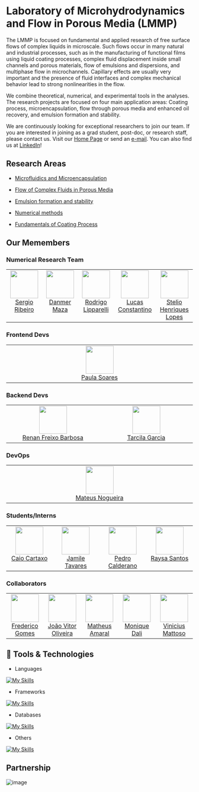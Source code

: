 # Laboratory of Microhydrodynamics and Flow in Porous Media (LMMP)

The LMMP is focused on fundamental and applied research of free surface flows of complex liquids in microscale.  Such flows occur in many natural and industrial processes, such as in the manufacturing of functional films using liquid coating processes, complex fluid displacement inside small channels and porous materials, flow of emulsions and dispersions, and multiphase flow in microchannels.  Capillary effects are usually very important and the presence of fluid interfaces and complex mechanical behavior lead to strong nonlinearities in the flow.

We combine theoretical, numerical, and experimental tools in the analyses.  The research projects are focused on four main application areas: Coating process, microencapsulation, flow through porous media and enhanced oil recovery, and emulsion formation and stability.

We are continuously looking for exceptional researchers to join our team.  If you are interested in joining as a grad student, post-doc, or research staff, please contact us. Visit our [Home Page](http://lmmp.mec.puc-rio.br/) or send an [e-mail](mailto:msc@puc-rio.br). You can also find us at [LinkedIn](https://www.linkedin.com/company/lmmp-puc-rio/about/)!



## Research Areas

* [Microfluidics and Microencapsulation](http://tmp-lmmp.mec.puc-rio.br/research/microfluidics-and-microencapsulation/)

* [Flow of Complex Fluids in Porous Media](http://tmp-lmmp.mec.puc-rio.br/research/flow-of-complex-fluids-in-porous-media/)

* [Emulsion formation and stability](http://tmp-lmmp.mec.puc-rio.br/research/emulsion-formation-and-stability/)

* [Numerical methods](http://tmp-lmmp.mec.puc-rio.br/research/numerical-methods/)

* [Fundamentals of Coating Process](http://tmp-lmmp.mec.puc-rio.br/research/fundamentals-of-coating-process/)


## Our Memembers

### Numerical Research Team

<table><tbody><tr>
<td align="center" valign="top" width="11%">
<a href="https://github.com/ssribeiroLMMP">
<img src="https://github.com/ssribeiroLMMP.png?s=75" width="75" height="75"><br />
Sergio Ribeiro
</a></td>

<td align="center" valign="top" width="11%">
<a href="https://github.com/Danmerm">
<img src="https://github.com/Danmerm.png?s=75" width="75" height="75"><br />
Danmer Maza
</a></td>
</a></td>
  
<td align="center" valign="top" width="11%">
<a href="https://github.com/rodlipparelli">
<img src="https://github.com/rodlipparelli.png?s=75" width="75" height="75"><br />
Rodrigo Lipparelli
</a></td>

<td align="center" valign="top" width="11%">
<a href="https://github.com/LucasConst">
<img src="https://github.com/LucasConst.png?s=75" width="75" height="75"><br />
Lucas Constantino
</a></td>

<td align="center" valign="top" width="11%">
<a href="https://github.com/steliohlopes">
<img src="https://github.com/steliohlopes.png?s=75" width="75" height="75"><br />
Stelio Henriques Lopes
</a></td></tr></tbody></table>

### Frontend Devs

<table><tbody><tr>
<td align="center" valign="top" width="11%">
<a href="https://github.com/paulinha-19">
<img src="https://github.com/paulinha-19.png?s=75" width="75" height="75"><br />
Paula Soares
</a></td></tr></tbody></table>

### Backend Devs

<table><tbody><tr>
<td align="center" valign="top" width="11%">
<a href="https://github.com/RenanFreixoBarbosa">
<img src="https://github.com/RenanFreixoBarbosa.png?s=75" width="75" height="75"><br />
Renan Freixo Barbosa
</a></td>
  
<td align="center" valign="top" width="11%">
<a href="https://github.com/tarcilasg">
<img src="https://github.com/tarcilasg.png?s=75" width="75" height="75"><br />
Tarcila Garcia
</a></td></tr></tbody></table>

### DevOps

<table><tbody><tr>
<td align="center" valign="top" width="11%">
<a href="https://github.com/mnogueira-puc">
<img src="https://github.com/mnogueira-puc.png?s=75" width="75" height="75"><br />
Mateus Nogueira
</a></td></tr></tbody></table>

### Students/Interns

<table><tbody><tr>
<td align="center" valign="top" width="11%">
<a href="https://github.com/cartaxocaio">
<img src="https://github.com/cartaxocaio.png?s=75" width="75" height="75"><br />
Caio Cartaxo
</a></td>

<td align="center" valign="top" width="11%">
<a href="https://github.com/jmatavares">
<img src="https://github.com/jmatavares.png?s=75" width="75" height="75"><br />
Jamile Tavares
</a></td>

<td align="center" valign="top" width="11%">
<a href="https://github.com/phscald">
<img src="https://github.com/phscald.png?s=75" width="75" height="75"><br />
Pedro Calderano
</a></td>

<td align="center" valign="top" width="11%">
<a href="https://github.com/raysagoms">
<img src="https://github.com/raysagoms.png?s=75" width="75" height="75"><br />
Raysa Santos 
</a></td></tr></tbody></table>


### Collaborators

<table><tbody><tr>
<td align="center" valign="top" width="11%">
<a href="https://github.com/fcgomes">
<img src="https://github.com/fcgomes.png?s=75" width="75" height="75"><br />
Frederico Gomes
</a></td>
  
<td align="center" valign="top" width="11%">
<a href="https://github.com/jvitordeoliveira96">
<img src="https://github.com/jvitordeoliveira96.png?s=75" width="75" height="75"><br />
João Vitor Oliveira
</a></td>

<td align="center" valign="top" width="11%">
<a href="https://github.com/mAmaral99">
<img src="https://github.com/mAmaral99.png?s=75" width="75" height="75"><br />
Matheus Amaral
</a></td>

<td align="center" valign="top" width="11%">
<a href="https://github.com/mfdali">
<img src="https://github.com/mfdali.png?s=75" width="75" height="75"><br />
Monique Dali
</a></td>

<td align="center" valign="top" width="11%">
<a href="https://github.com/vinicius-mattoso">
<img src="https://github.com/vinicius-mattoso.png?s=75" width="75" height="75"><br />
Vinicius Mattoso
</a></td>
</tr></tbody></table>


## 🔧 Tools & Technologies

* Languages
  
[![My Skills](https://skillicons.dev/icons?i=py,matlab,cpp,css,html,js)](https://skillicons.dev)

* Frameworks
  
[![My Skills](https://skillicons.dev/icons?i=react,docker,flask,django,tensorflow,nginx)](https://skillicons.dev)

* Databases
  
[![My Skills](https://skillicons.dev/icons?i=mysql,mongodb,postgres)](https://skillicons.dev)

* Others
  
[![My Skills](https://skillicons.dev/icons?i=vscode,visualstudio,github,latex)](https://skillicons.dev)


## Partnership

![image](https://github.com/user-attachments/assets/af071720-8862-4a18-bc98-26c6314b274f)
